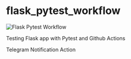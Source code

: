 # flask_pytest_workflow

![Flask Pytest Workflow](https://github.com/ttmday/flask_pytest_workflow/actions/workflows/main.yml/badge.svg)

Testing Flask app with Pytest and Github Actions

Telegram Notification Action
